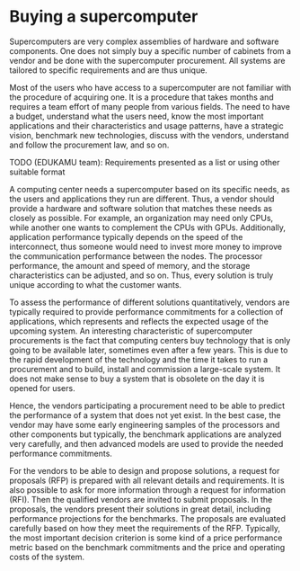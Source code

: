 # Buying a supercomputer

Supercomputers are very complex assemblies of hardware and software components. One does not simply buy a specific number of cabinets from a vendor and be done with the supercomputer procurement. All systems are tailored to specific requirements and are thus unique.

Most of the users who have access to a supercomputer are not familiar with the procedure of acquiring one. It is a procedure that takes months and requires a team effort of many people from various fields.
The need to have a budget, understand what the users need, know the most important applications and their characteristics and usage patterns, have a strategic vision, benchmark new technologies, discuss with the vendors, understand and follow the procurement law, and so on.

TODO (EDUKAMU team): Requirements presented as a list or using other suitable format 

A computing center needs 
a supercomputer based on its specific needs, as the users and applications they run are different. Thus, a vendor should provide a hardware and software solution that matches these needs as closely as possible. For example, an organization may need only CPUs, while another one wants to complement the CPUs with GPUs.
Additionally, application performance typically depends on the speed of the interconnect, thus someone would need to invest more money to improve the communication performance between the nodes. The processor performance, the amount and speed of memory, and the storage characteristics can be adjusted, and so on. Thus, every solution is truly unique according to what the customer wants.

To assess the performance of different solutions quantitatively, vendors are typically required to provide performance commitments for a collection of applications, which represents and reflects the expected usage of the upcoming system. An interesting characteristic of supercomputer procurements is the fact that computing centers buy technology that is only going to be available later, sometimes even after a few years. This is due to the rapid development of the technology and the time it takes to run a procurement and to build, install and commission a large-scale system. It does not make sense to buy a system that is obsolete on the day it is opened for users.

Hence, the vendors participating a procurement need to be able to predict the performance of a system that does not yet exist. In the best case, the vendor may have some early engineering samples of the processors and other components but typically, the benchmark applications are analyzed very carefully, and then advanced models are used to provide the needed performance commitments.

For the vendors to be able to design and propose solutions, a request for proposals (RFP) is prepared with all relevant details and requirements. It is also possible to ask for more information through a request for information (RFI). 
Then the qualified vendors are invited to submit proposals. In the proposals, the vendors present their solutions in great detail, including performance projections for the benchmarks. The proposals are evaluated carefully based on how they meet the requirements of the RFP. Typically, the most important decision criterion is some kind of a price performance metric based on the benchmark commitments and the price and operating costs of the system.
